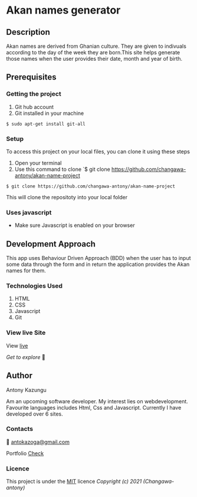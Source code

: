 # Akan names generator
## Description
Akan names are derived from Ghanian culture. They are given to indivuals according to the day of the week they are born.This site helps generate those names when the user provides their date, month and year of birth.
## Prerequisites
### Getting the project
1. Git hub account
2. Git installed in your machine
```
$ sudo apt-get install git-all
```
### Setup
To access this project on your local files, you can clone it using these steps
1. Open your terminal
1. Use this command to clone `$ git clone https://github.com/changawa-antony/akan-name-project
```
$ git clone https://github.com/changawa-antony/akan-name-project
```
 This will clone the repositoty into your local folder
### Uses javascript
* Make sure Javascript is enabled on your browser

## Development Approach

This app uses Behaviour Driven Approach (BDD) when the user has to input some data through the form and in return the application provides the Akan names for them.

### Technologies Used
1. HTML
2. CSS
3. Javascript
4. Git
### View live Site
View [live](https://changawa-antony.github.io/akan-name-project/)

*Get to explore* :rocket:
## Author
Antony Kazungu

Am an upcoming software developer. My interest lies on webdevelopment. Favourite languages includes Html, Css and Javascript. Currently I have developed over 6 sites.
### Contacts
:email: antokazoga@gmail.com

Portfolio [Check](https://changawa-antony.github.io/my-portfolio/)
### Licence
This project is under the  [MIT](LICENSE) licence
*Copyright (c) 2021 (Changawa-antony)*